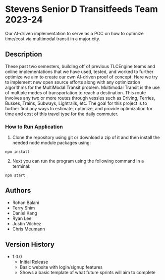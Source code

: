 # Stevens Senior D Transitfeeds Team 2023-24

Our AI-driven implementation to serve as a POC on how to 
optimize time/cost via multimodal transit in a major city.

## Description

These past two semesters, building off of previous TLCEngine teams and online implementations that we have used, tested, and worked to further optimize we aim to create our own AI-driven proof of concept. Here we try to implement new open source efforts along with any optimization algorithms for the MultiModal Transit problem. Multimodal Transit is the use of multiple modes of transportation to reach a destination. This route involves any two or more routes through vessles such as Driving, Ferries, Busses, Trains, Subways, Lightrails, etc. The goal for this project is to further find any ways to estimate, optimize, and provide optimization for time and cost of this travel type for the daily commuter. 

### How to Run Application

1. Clone the repository using git or download a zip of it and then install the needed node module packages using:
```
npm install
```

2. Next you can run the program using the following command in a terminal:
```
npm start
```

## Authors

 * Rohan Balani
 * Terry Shim
 * Daniel Kang
 * Ryan Lee
 * Justin Vilchez
 * Chris Meumann

## Version History

* 1.0.0
    * Initial Release
    * Basic website with login/signup features
    * Shows a basic template of what future sprints will aim to complete
